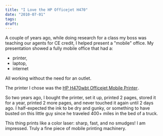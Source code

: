 ```yaml
---
title: "I Love the HP Officejet H470"
date: "2010-07-01"
tags:
draft:
---
```


A couple of years ago, while doing research for a class my boss was teaching our agents for CE credit, I helped present a "mobile" office.  My presentation showed a fully mobile office that had a:

* printer,
* laptop,
* internet

All working without the need for an outlet.

The printer I chose was the [HP H470wbt Officejet Mobile Printer](http://www.amazon.com/gp/product/B0010Z1UZ8?ie=UTF8&tag=nickvaha-20&linkCode=as2&camp=1789&creative=390957&creativeASIN=B0010Z1UZ8)<img src="http://www.assoc-amazon.com/e/ir?t=nickvaha-20&l=as2&o=1&a=B0010Z1UZ8" width="1" height="1" border="0" alt="" style="border:none !important; margin:0px !important;" />.

So two years ago, I bought the printer, set it up, printed 2 pages, stored it for a year, printed 2 more pages, and never touched it again until 2 days ago.  I half-expected the ink to be dry and gunky, or something to have busted on this little guy since he traveled 400+ miles in the bed of a truck.

This thing prints like a color laser: sharp, fast, and no smudges!  I am impressed.  Truly a fine piece of mobile printing machinery.
